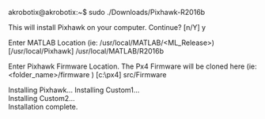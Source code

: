 akrobotix@akrobotix:~$ sudo ./Downloads/Pixhawk-R2016b

This will install Pixhawk on your computer.  Continue? [n/Y] y


Enter MATLAB Location (ie: /usr/local/MATLAB/<ML_Release>) [/usr/local/Pixhawk] /usr/local/MATLAB/R2016b     


Enter Pixhawk Firmware Location. The Px4 Firmware will be cloned here (ie:
<folder_name>/firmware ) [c:\px4] src/Firmware

Installing Pixhawk...
Installing Custom1...                                                         
Installing Custom2...                                                         
Installation complete.
